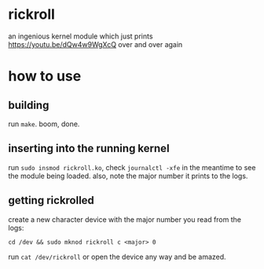 # rickroll
an ingenious kernel module which just prints https://youtu.be/dQw4w9WgXcQ over and over again

# how to use

## building

run `make`. boom, done.

## inserting into the running kernel

run `sudo insmod rickroll.ko`, check `journalctl -xfe` in the meantime to see the module being loaded. also, note the major number it prints to the logs.

## getting rickrolled

create a new character device with the major number you read from the logs:

    cd /dev && sudo mknod rickroll c <major> 0

run `cat /dev/rickroll` or open the device any way and be amazed.

